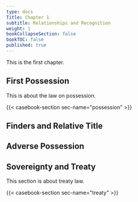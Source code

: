 ```yaml
---
type: docs
Title: Chapter 1
subtitle: Relationships and Recognition
weight: 1
bookCollapseSection: false
bookTOC: false
published: true
---
```


This is the first chapter.

## First Possession

This is about the law on possession.

{{< casebook-section sec-name="possession" >}}

## Finders and Relative Title

## Adverse Possession

## Sovereignty and Treaty

This section is about treaty law.

{{< casebook-section sec-name="treaty" >}}

